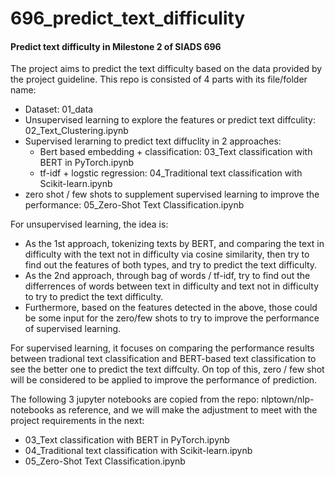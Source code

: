 # 696_predict_text_difficulity
#### Predict text difficulty in Milestone 2 of SIADS 696
The project aims to predict the text difficulty based on the data provided by the project guideline. This repo is consisted of 4 parts with its file/folder name:
- Dataset:  01_data
- Unsupervised learning to explore the features or predict text diffculity:  02_Text_Clustering.ipynb
- Supervised lerarning to predict text diffuclity in 2 approaches: 
  - Bert based embedding + classification: 03_Text classification with BERT in PyTorch.ipynb
  - tf-idf + logstic regression: 04_Traditional text classification with Scikit-learn.ipynb
- zero shot / few shots to supplement supervised learning to improve the performance: 05_Zero-Shot Text Classification.ipynb

For unsupervised learning, the idea is:
  - As the 1st approach, tokenizing texts by BERT, and comparing the text in difficulty with the text not in difficulty via cosine similarity, then try to find out the features of both types, and try to predict the text difficulty.
  - As the 2nd approach, through bag of words / tf-idf, try to find out the differrences of words between text in difficulty and text not in difficulty to try to predict the text difficulty.
  - Furthermore, based on the features detected in the above, those could be some input for the zero/few shots to try to improve the performance of supervised learning.

For supervised learning, it focuses on comparing the performance results between tradional text classification and BERT-based text classification to see the better one to predict the text diffculty. On top of this, zero / few shot will be considered to be applied to improve the performance of prediction.

The following 3 jupyter notebooks are copied from the repo: nlptown/nlp-notebooks as reference, and we will make the adjustment to meet with the project requirements in the next:
  - 03_Text classification with BERT in PyTorch.ipynb
  - 04_Traditional text classification with Scikit-learn.ipynb
  - 05_Zero-Shot Text Classification.ipynb
